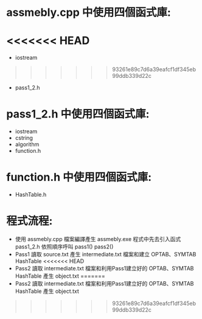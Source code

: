 # assmebly.cpp 中使用四個函式庫:
<<<<<<< HEAD
=======
- iostream
>>>>>>> 93261e89c7d6a39eafcf1df345eb99ddb339d22c
- pass1_2.h

# pass1_2.h 中使用四個函式庫:
- iostream
- cstring
- algorithm 
- function.h

# function.h 中使用四個函式庫:
- HashTable.h

# 程式流程:
- 使用 assmebly.cpp 檔案編譯產生 assmebly.exe 程式中先去引入函式 pass1_2.h 依照順序呼叫 pass1() pass2()
- Pass1 讀取 source.txt 產生 intermediate.txt 檔案和建立 OPTAB、SYMTAB HashTable
<<<<<<< HEAD
- Pass2 讀取 intermediate.txt 檔案和利用Pass1建立好的 OPTAB、SYMTAB HashTable 產生 object.txt
=======
- Pass2 讀取 intermediate.txt 檔案和利用Pass1建立好的 OPTAB、SYMTAB HashTable 產生 object.txt
>>>>>>> 93261e89c7d6a39eafcf1df345eb99ddb339d22c
